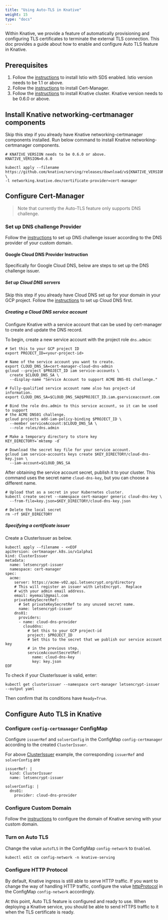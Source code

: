 ```yaml
---
title: "Using Auto-TLS in Knative"
weight: 15
type: "docs"
---
```


Within Knative, we provide a feature of automatically provisioning and 
configuring TLS certificates to terminate the external TLS connection. This doc
provides a guide about how to enable and configure Auto TLS feature in Knative.

## Prerequisites

<!-- TODO(zhiminx) add the link about installing Istio with SDS enabled after PR https://github.com/knative/docs/pull/1272 is checked in-->
1. Follow the [instructions]() to install Istio with SDS enabled. Istio version
needs to be 1.1 or above.
2. Follow the [instructions](./installing-cert-manager.md) to install Cert-Manager.
3. Follow the [instructions](../install) to install Knative cluster. Knative 
version needs to be 0.6.0 or above.

## Install Knative networking-certmanager components

Skip this step if you already have Knative networking-certmanager components installed.
Run below command to install Knative networking-certmanager components.
```shell
# KNATIVE_VERSION needs to be 0.6.0 or above.
KNATIVE_VERSION=0.6.0

kubectl apply --filename https://github.com/knative/serving/releases/download/v${KNATIVE_VERSION}/serving.yaml \ 
-l networking.knative.dev/certificate-provider=cert-manager
```

## Configure Cert-Manager

> Note that currently the Auto-TLS feature only supports DNS challenge.

### Set up DNS challenge Provider

Follow the [instructions](https://docs.cert-manager.io/en/latest/tasks/acme/configuring-dns01/index.html#supported-dns01-providers) to set up DNS challenge issuer according to the 
DNS provider of your custom domain.

#### Google Cloud DNS Provider Instruction

Specifically for Google Cloud DNS, below are steps to set up the DNS challenge 
issuer.

##### Set up Cloud DNS servers

Skip this step if you already have Cloud DNS set up for your domain in your 
GCP project.
Follow the [instructions](https://cloud.google.com/dns/docs/how-to) to set up Cloud DNS first.

##### Creating a Cloud DNS service account

Configure Knative with a service account that can be used
by cert-manager to create and update the DNS record.

To begin, create a new service account with the project role `dns.admin`:

```shell
# Set this to your GCP project ID
export PROJECT_ID=<your-project-id>

# Name of the service account you want to create.
export CLOUD_DNS_SA=cert-manager-cloud-dns-admin
gcloud --project $PROJECT_ID iam service-accounts \
  create $CLOUD_DNS_SA \
  --display-name "Service Account to support ACME DNS-01 challenge."

# Fully-qualified service account name also has project-id information.
export CLOUD_DNS_SA=$CLOUD_DNS_SA@$PROJECT_ID.iam.gserviceaccount.com

# Bind the role dns.admin to this service account, so it can be used to support
# the ACME DNS01 challenge.
gcloud projects add-iam-policy-binding $PROJECT_ID \
  --member serviceAccount:$CLOUD_DNS_SA \
  --role roles/dns.admin

# Make a temporary directory to store key
KEY_DIRECTORY=`mktemp -d`

# Download the secret key file for your service account.
gcloud iam service-accounts keys create $KEY_DIRECTORY/cloud-dns-key.json \
  --iam-account=$CLOUD_DNS_SA
```

After obtaining the service account secret, publish it to your cluster. This
command uses the secret name `cloud-dns-key`, but you can choose a different
name.

```shell
# Upload that as a secret in your Kubernetes cluster.
kubectl create secret --namespace cert-manager generic cloud-dns-key \
  --from-file=key.json=$KEY_DIRECTORY/cloud-dns-key.json

# Delete the local secret
rm -rf $KEY_DIRECTORY
```

##### Specifying a certificate issuer

Create a ClusterIssuer as below.

```shell
kubectl apply --filename - <<EOF
apiVersion: certmanager.k8s.io/v1alpha1
kind: ClusterIssuer
metadata:
  name: letsencrypt-issuer
  namespace: cert-manager
spec:
  acme:
    server: https://acme-v02.api.letsencrypt.org/directory
    # This will register an issuer with LetsEncrypt.  Replace
    # with your admin email address.
    email: myemail@gmail.com
    privateKeySecretRef:
      # Set privateKeySecretRef to any unused secret name.
      name: letsencrypt-issuer
    dns01:
      providers:
      - name: cloud-dns-provider
        clouddns:
          # Set this to your GCP project-id
          project: $PROJECT_ID
          # Set this to the secret that we publish our service account key
          # in the previous step.
          serviceAccountSecretRef:
            name: cloud-dns-key
            key: key.json
EOF
```

To check if your ClusterIssuer is valid, enter:

```shell
kubectl get clusterissuer --namespace cert-manager letsencrypt-issuer --output yaml
```
Then confirm that its conditions have `Ready=True`. 

## Configure Auto TLS in Knative

### Configure `config-certmanager` ConfigMap
Configure `issuerRef` and `solverConfig` in the ConfigMap `config-certmanager` 
according to the created `ClusterIssuer`.

For above [ClusterIssuer](#Specifying-a-certificate-issuer) example, the corresponding `issuerRef` and 
`solverConfig` are
```
issuerRef: |
  kind: ClusterIssuer
  name: letsencrypt-issuer

solverConfig: |
  dns01:
    provider: cloud-dns-provider
```

### Configure Custom Domain
Follow the [instructions](https://github.com/knative/docs/blob/master/docs/serving/using-a-custom-domain.md#edit-using-kubectl) to configure the domain of Knative serving with your custom domain.

### Turn on Auto TLS
Change the value `autoTLS` in the ConfigMap `config-network` to `Enabled`.
```shell
kubectl edit cm config-network -n knative-serving
```

### Configure HTTP Protocol
By default, Knative ingress is still able to serve HTTP traffic.
If you want to change the way of handling HTTP traffic, configure the 
value [httpProtocol](https://github.com/knative/serving/blob/9c51850c3d4b8a3665c0d2fab3fa840a9e1e4334/config/config-network.yaml#L110) in the ConfigMap `config-network` accordingly.

At this point, Auto TLS feature is configured and ready to use. When deploying 
a Knative service, you should be able to send HTTPS traffic to it when the TLS
certificate is ready.